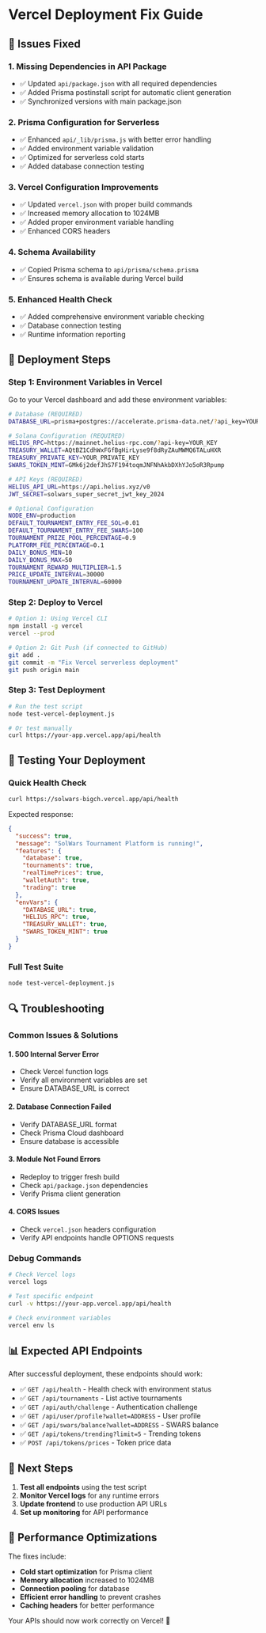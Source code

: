 # Vercel Deployment Fix Guide

## 🚨 Issues Fixed

### 1. **Missing Dependencies in API Package**
- ✅ Updated `api/package.json` with all required dependencies
- ✅ Added Prisma postinstall script for automatic client generation
- ✅ Synchronized versions with main package.json

### 2. **Prisma Configuration for Serverless**
- ✅ Enhanced `api/_lib/prisma.js` with better error handling
- ✅ Added environment variable validation
- ✅ Optimized for serverless cold starts
- ✅ Added database connection testing

### 3. **Vercel Configuration Improvements**
- ✅ Updated `vercel.json` with proper build commands
- ✅ Increased memory allocation to 1024MB
- ✅ Added proper environment variable handling
- ✅ Enhanced CORS headers

### 4. **Schema Availability**
- ✅ Copied Prisma schema to `api/prisma/schema.prisma`
- ✅ Ensures schema is available during Vercel build

### 5. **Enhanced Health Check**
- ✅ Added comprehensive environment variable checking
- ✅ Database connection testing
- ✅ Runtime information reporting

## 🔧 Deployment Steps

### Step 1: Environment Variables in Vercel
Go to your Vercel dashboard and add these environment variables:

```bash
# Database (REQUIRED)
DATABASE_URL=prisma+postgres://accelerate.prisma-data.net/?api_key=YOUR_API_KEY

# Solana Configuration (REQUIRED)
HELIUS_RPC=https://mainnet.helius-rpc.com/?api-key=YOUR_KEY
TREASURY_WALLET=AQtBZ1CdhWxFGfBgHirLyse9f8dRyZAuMWMQ6TALuHXR
TREASURY_PRIVATE_KEY=YOUR_PRIVATE_KEY
SWARS_TOKEN_MINT=GMk6j2defJhS7F194toqmJNFNhAkbDXhYJo5oR3Rpump

# API Keys (REQUIRED)
HELIUS_API_URL=https://api.helius.xyz/v0
JWT_SECRET=solwars_super_secret_jwt_key_2024

# Optional Configuration
NODE_ENV=production
DEFAULT_TOURNAMENT_ENTRY_FEE_SOL=0.01
DEFAULT_TOURNAMENT_ENTRY_FEE_SWARS=100
TOURNAMENT_PRIZE_POOL_PERCENTAGE=0.9
PLATFORM_FEE_PERCENTAGE=0.1
DAILY_BONUS_MIN=10
DAILY_BONUS_MAX=50
TOURNAMENT_REWARD_MULTIPLIER=1.5
PRICE_UPDATE_INTERVAL=30000
TOURNAMENT_UPDATE_INTERVAL=60000
```

### Step 2: Deploy to Vercel
```bash
# Option 1: Using Vercel CLI
npm install -g vercel
vercel --prod

# Option 2: Git Push (if connected to GitHub)
git add .
git commit -m "Fix Vercel serverless deployment"
git push origin main
```

### Step 3: Test Deployment
```bash
# Run the test script
node test-vercel-deployment.js

# Or test manually
curl https://your-app.vercel.app/api/health
```

## 🧪 Testing Your Deployment

### Quick Health Check
```bash
curl https://solwars-bigch.vercel.app/api/health
```

Expected response:
```json
{
  "success": true,
  "message": "SolWars Tournament Platform is running!",
  "features": {
    "database": true,
    "tournaments": true,
    "realTimePrices": true,
    "walletAuth": true,
    "trading": true
  },
  "envVars": {
    "DATABASE_URL": true,
    "HELIUS_RPC": true,
    "TREASURY_WALLET": true,
    "SWARS_TOKEN_MINT": true
  }
}
```

### Full Test Suite
```bash
node test-vercel-deployment.js
```

## 🔍 Troubleshooting

### Common Issues & Solutions

#### 1. **500 Internal Server Error**
- Check Vercel function logs
- Verify all environment variables are set
- Ensure DATABASE_URL is correct

#### 2. **Database Connection Failed**
- Verify DATABASE_URL format
- Check Prisma Cloud dashboard
- Ensure database is accessible

#### 3. **Module Not Found Errors**
- Redeploy to trigger fresh build
- Check `api/package.json` dependencies
- Verify Prisma client generation

#### 4. **CORS Issues**
- Check `vercel.json` headers configuration
- Verify API endpoints handle OPTIONS requests

### Debug Commands
```bash
# Check Vercel logs
vercel logs

# Test specific endpoint
curl -v https://your-app.vercel.app/api/health

# Check environment variables
vercel env ls
```

## 📊 Expected API Endpoints

After successful deployment, these endpoints should work:

- ✅ `GET /api/health` - Health check with environment status
- ✅ `GET /api/tournaments` - List active tournaments
- ✅ `GET /api/auth/challenge` - Authentication challenge
- ✅ `GET /api/user/profile?wallet=ADDRESS` - User profile
- ✅ `GET /api/swars/balance?wallet=ADDRESS` - SWARS balance
- ✅ `GET /api/tokens/trending?limit=5` - Trending tokens
- ✅ `POST /api/tokens/prices` - Token price data

## 🎯 Next Steps

1. **Test all endpoints** using the test script
2. **Monitor Vercel logs** for any runtime errors
3. **Update frontend** to use production API URLs
4. **Set up monitoring** for API performance

## 🚀 Performance Optimizations

The fixes include:
- **Cold start optimization** for Prisma client
- **Memory allocation** increased to 1024MB
- **Connection pooling** for database
- **Efficient error handling** to prevent crashes
- **Caching headers** for better performance

Your APIs should now work correctly on Vercel! 🎉
